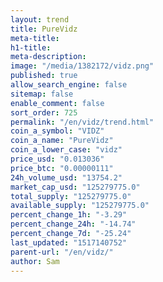 ```yaml
---
layout: trend
title: PureVidz
meta-title: 
h1-title: 
meta-description: 
image: "/media/1382172/vidz.png"
published: true
allow_search_engine: false
sitemap: false
enable_comment: false
sort_order: 725
permalink: "/en/vidz/trend.html"
coin_a_symbol: "VIDZ"
coin_a_name: "PureVidz"
coin_a_lower_case: "vidz"
price_usd: "0.013036"
price_btc: "0.00000111"
24h_volume_usd: "13754.2"
market_cap_usd: "125279775.0"
total_supply: "125279775.0"
available_supply: "125279775.0"
percent_change_1h: "-3.29"
percent_change_24h: "-14.74"
percent_change_7d: "-25.24"
last_updated: "1517140752"
parent-url: "/en/vidz/"
author: Sam
---
```


